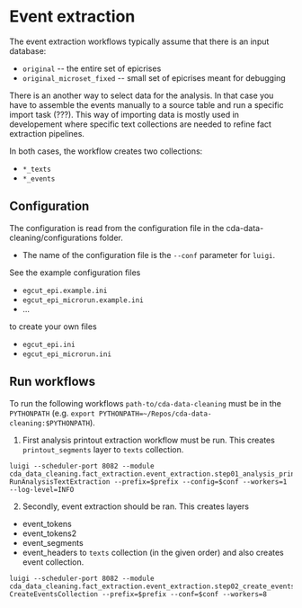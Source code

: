 # Event extraction 

The event extraction workflows typically assume that there is an input database:
* `original` -- the entire set of epicrises
* `original_microset_fixed` -- small set of epicrises meant for debugging

There is an another way to select data for the analysis. In that case you have to assemble
the events manually to a source table and run a specific import task (???).
This way of importing data is mostly used in developement where specific text collections
are needed to refine fact extraction pipelines.

In both cases, the workflow creates two collections:
* `*_texts`
* `*_events`


## Configuration
The configuration is read from the configuration file in the cda-data-cleaning/configurations folder.
* The name of the configuration file is the `--conf` parameter for `luigi`.

See the example configuration files 
* `egcut_epi.example.ini` 
* `egcut_epi_microrun.example.ini`
* ...

to create your own files
* `egcut_epi.ini`
* `egcut_epi_microrun.ini`

## Run workflows 
To run the following workflows `path-to/cda-data-cleaning` must be in the `PYTHONPATH` (e.g. `export PYTHONPATH=~/Repos/cda-data-cleaning:$PYTHONPATH`).

1. First analysis printout extraction workflow must be run. 
This creates `printout_segments` layer to `texts` collection.
```
luigi --scheduler-port 8082 --module cda_data_cleaning.fact_extraction.event_extraction.step01_analysis_printout_extraction.run_analysis_text_extraction RunAnalysisTextExtraction --prefix=$prefix --config=$conf --workers=1 --log-level=INFO
```

2.  Secondly, event extraction should be ran. This creates layers 
* event_tokens
* event_tokens2
* event_segments
* event_headers
to `texts` collection (in the given order)  and also creates event collection.
```
luigi --scheduler-port 8082 --module cda_data_cleaning.fact_extraction.event_extraction.step02_create_events_collection.create_events_collection CreateEventsCollection --prefix=$prefix --conf=$conf --workers=8
```

